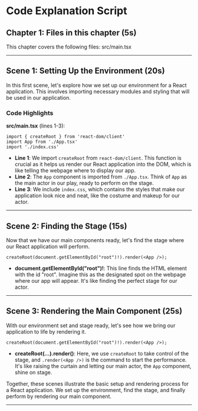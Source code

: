 # Code Explanation Script

## Chapter 1: Files in this chapter (5s)

This chapter covers the following files:
src/main.tsx

---

## Scene 1: Setting Up the Environment (20s)

In this first scene, let's explore how we set up our environment for a React application. This involves importing necessary modules and styling that will be used in our application.


### Code Highlights

**src/main.tsx** (lines 1-3):
```
import { createRoot } from 'react-dom/client'
import App from './App.tsx'
import './index.css'
```
- **Line 1**: We import `createRoot` from `react-dom/client`. This function is crucial as it helps us render our React application into the DOM, which is like telling the webpage where to display our app.
- **Line 2**: The `App` component is imported from `./App.tsx`. Think of `App` as the main actor in our play, ready to perform on the stage.
- **Line 3**: We include `index.css`, which contains the styles that make our application look nice and neat, like the costume and makeup for our actor.



---

## Scene 2: Finding the Stage (15s)

Now that we have our main components ready, let's find the stage where our React application will perform.

```tsx
createRoot(document.getElementById("root")!).render(<App />);
```
- **document.getElementById("root")!**: This line finds the HTML element with the id "root". Imagine this as the designated spot on the webpage where our app will appear. It's like finding the perfect stage for our actor.



---

## Scene 3: Rendering the Main Component (25s)

With our environment set and stage ready, let's see how we bring our application to life by rendering it.

```tsx
createRoot(document.getElementById("root")!).render(<App />);
```
- **createRoot(...).render(<App />)**: Here, we use `createRoot` to take control of the stage, and `.render(<App />)` is the command to start the performance. It's like raising the curtain and letting our main actor, the `App` component, shine on stage.


Together, these scenes illustrate the basic setup and rendering process for a React application. We set up the environment, find the stage, and finally perform by rendering our main component.

---


